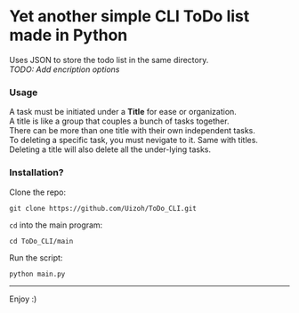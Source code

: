 # Yet another simple CLI ToDo list made in Python

Uses JSON to store the todo list in the same directory.  
*TODO: Add encription options*

### Usage

A task must be initiated under a **Title** for ease or organization.  
A title is like a group that couples a bunch of tasks together.  
There can be more than one title with their own independent tasks.  
To deleting a specific task, you must nevigate to it. Same with titles.  
Deleting a title will also delete all the under-lying tasks.  

### Installation?

Clone the repo:

```
git clone https://github.com/Uizoh/ToDo_CLI.git
```

`cd` into the main program:

```
cd ToDo_CLI/main
```

Run the script:

```
python main.py
```

---

Enjoy :)

